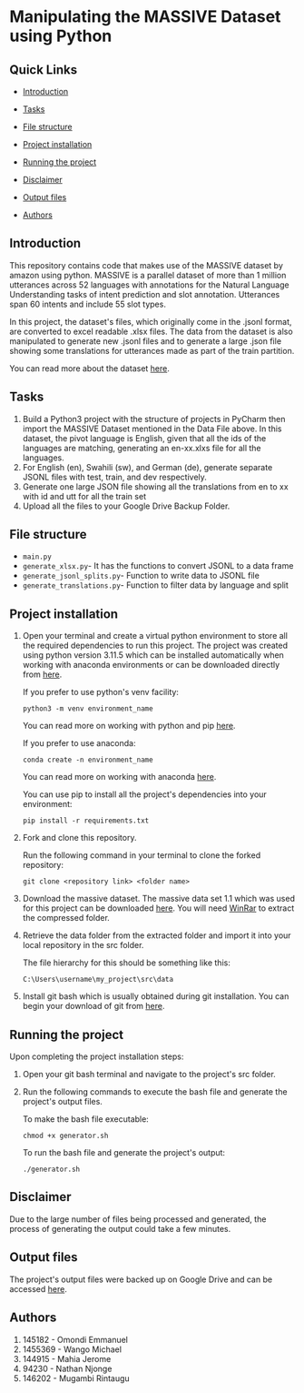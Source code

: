 <link rel="stylesheet" href="https://cdnjs.cloudflare.com/ajax/libs/font-awesome/5.15.3/css/all.min.css">

# Manipulating the MASSIVE Dataset using Python

## Quick Links

- [Introduction](https://github.com/EMMANUELOMONDI/Graphics_CAT1#introduction)

- [Tasks](https://github.com/EMMANUELOMONDI/Graphics_CAT1#tasks)

- [File structure](https://github.com/EMMANUELOMONDI/Graphics_CAT1#file-structure)

- [Project installation](https://github.com/EMMANUELOMONDI/Graphics_CAT1#project-installation)

- [Running the project](https://github.com/EMMANUELOMONDI/Graphics_CAT1#running-the-project)

- [Disclaimer](https://github.com/EMMANUELOMONDI/Graphics_CAT1#disclaimer)

- [Output files](https://github.com/EMMANUELOMONDI/Graphics_CAT1#output-files)

- [Authors](https://github.com/EMMANUELOMONDI/Graphics_CAT1#authors)

## Introduction

This repository contains code that makes use of the MASSIVE dataset by amazon using python. MASSIVE is a parallel dataset of more than 1 million utterances across 52 languages with annotations for the Natural Language Understanding tasks of intent prediction and slot annotation. Utterances span 60 intents and include 55 slot types.

In this project, the dataset's files, which originally come in the .jsonl format, are converted to excel readable .xlsx files. The data from the dataset is also manipulated to generate new .jsonl files and to generate a large .json file showing some translations for utterances made as part of the train partition.

You can read more about the dataset [here](https://github.com/alexa/massive#readme).

## Tasks 
1. Build a Python3 project with the structure of projects in PyCharm then import the MASSIVE Dataset mentioned in the Data File above. 
In this dataset, the pivot language is English, given that all the ids of the languages are matching, generating an en-xx.xlxs file for all the languages.
2. For English (en), Swahili (sw), and German (de), generate separate JSONL files with test, train, and dev respectively. 
3. Generate one large JSON file showing all the translations from en to xx with id and utt for all the train set
4. Upload all the files to your Google Drive Backup Folder. 

## File structure
- `main.py`
- `generate_xlsx.py`- It has the functions to convert JSONL to a data frame
- `generate_jsonl_splits.py`- Function to write data to JSONL file
- `generate_translations.py`- Function to filter data by language and split
  
## Project installation

1. Open your terminal and create a virtual python environment to store all the required dependencies to run this project. The project was created using python version 3.11.5 which can be installed automatically when working with anaconda environments or can be downloaded directly from [here](https://www.python.org/ftp/python/3.11.5/python-3.11.5-amd64.exe).

   If you prefer to use python's venv facility:

   ```
   python3 -m venv environment_name
   ```

   You can read more on working with python and pip [here](https://packaging.python.org/en/latest/guides/installing-using-pip-and-virtual-environments/).

   If you prefer to use anaconda:

   ```
   conda create -n environment_name
   ```

   You can read more on working with anaconda [here](https://docs.anaconda.com/free/navigator/tutorials/index.html).

   You can use pip to install all the project's dependencies into your environment:

   ```
   pip install -r requirements.txt
   ```

2. Fork and clone this repository.

   Run the following command in your terminal to clone the forked repository:

   ```{code}
   git clone <repository link> <folder name>
   ```

3. Download the massive dataset. The massive data set 1.1 which was used for this project can be downloaded <a href="https://amazon-massive-nlu-dataset.s3.amazonaws.com/amazon-massive-dataset-1.1.tar.gz">here</a>. You will need [WinRar](https://www.win-rar.com/fileadmin/winrar-versions/winrar/winrar-x64-623.exe) to extract the compressed folder.

4. Retrieve the data folder from the extracted folder and import it into your local repository in the src folder.

   The file hierarchy for this should be something like this:

   ```{code}
   C:\Users\username\my_project\src\data
   ```

5. Install git bash which is usually obtained during git installation. You can begin your download of git from [here](https://git-scm.com/downloads).

## Running the project

Upon completing the project installation steps:

1. Open your git bash terminal and navigate to the project's src folder.

2. Run the following commands to execute the bash file and generate the project's output files.

   To make the bash file executable:

   ```{code}
   chmod +x generator.sh
   ```

   To run the bash file and generate the project's output:

   ```{code}
   ./generator.sh
   ```

## Disclaimer

Due to the large number of files being processed and generated, the process of generating the output could take a few minutes.

## Output files

The project's output files were backed up on Google Drive and can be accessed [here](https://drive.google.com/drive/u/1/my-drive).

## Authors
1. 145182 - Omondi Emmanuel
2. 1455369 - Wango Michael
3. 144915 - Mahia Jerome
4. 94230 - Nathan Njonge
5. 146202 - Mugambi Rintaugu
